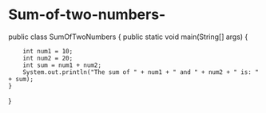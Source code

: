 # Sum-of-two-numbers-
public class SumOfTwoNumbers {
    public static void main(String[] args) {
        
        int num1 = 10;
        int num2 = 20;
        int sum = num1 + num2;
        System.out.println("The sum of " + num1 + " and " + num2 + " is: " + sum);
    }
}
